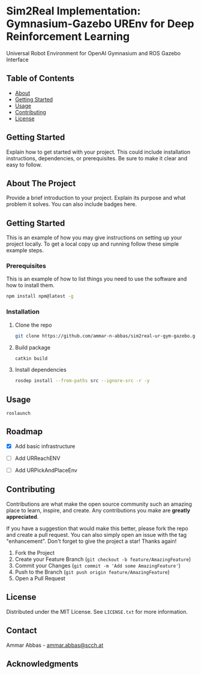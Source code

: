 # Sim2Real Implementation: Gymnasium-Gazebo UREnv for Deep Reinforcement Learning

Universal Robot Environment for OpenAI Gymnasium and ROS Gazebo Interface

## Table of Contents

- [About](#about-the-project)
- [Getting Started](#getting-started)
- [Usage](#usage)
- [Contributing](#contributing)
- [License](#license)



## Getting Started

Explain how to get started with your project. This could include installation instructions, dependencies, or prerequisites. Be sure to make it clear and easy to follow.




<!-- ABOUT THE PROJECT -->
## About The Project

Provide a brief introduction to your project. Explain its purpose and what problem it solves. You can also include badges here.




<!-- GETTING STARTED -->
## Getting Started

This is an example of how you may give instructions on setting up your project locally.
To get a local copy up and running follow these simple example steps.

### Prerequisites

This is an example of how to list things you need to use the software and how to install them.
```sh
npm install npm@latest -g
```

### Installation

1. Clone the repo
   ```sh
   git clone https://github.com/ammar-n-abbas/sim2real-ur-gym-gazebo.git
   ```
2. Build package
   ```sh
   catkin build
   ```
3. Install dependencies
   ```sh
   rosdep install --from-paths src --ignore-src -r -y
   ```



<!-- USAGE EXAMPLES -->
## Usage

```
roslaunch

```



<!-- ROADMAP -->
## Roadmap

- [x] Add basic infrastructure
- [ ] Add URReachENV
- [ ] Add URPickAndPlaceEnv



<!-- CONTRIBUTING -->
## Contributing

Contributions are what make the open source community such an amazing place to learn, inspire, and create. Any contributions you make are **greatly appreciated**.

If you have a suggestion that would make this better, please fork the repo and create a pull request. You can also simply open an issue with the tag "enhancement".
Don't forget to give the project a star! Thanks again!

1. Fork the Project
2. Create your Feature Branch (`git checkout -b feature/AmazingFeature`)
3. Commit your Changes (`git commit -m 'Add some AmazingFeature'`)
4. Push to the Branch (`git push origin feature/AmazingFeature`)
5. Open a Pull Request




<!-- LICENSE -->
## License

Distributed under the MIT License. See `LICENSE.txt` for more information.




<!-- CONTACT -->
## Contact

Ammar Abbas - ammar.abbas@scch.at




<!-- ACKNOWLEDGMENTS -->
## Acknowledgments


